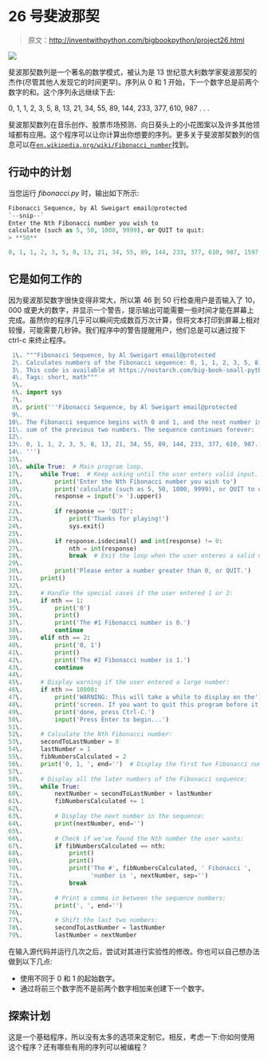# 26 号斐波那契

> 原文：<http://inventwithpython.com/bigbookpython/project26.html>

![](img/9d995d63aaead72cad01120081eb8f75.png)

斐波那契数列是一个著名的数学模式，被认为是 13 世纪意大利数学家斐波那契的杰作(尽管其他人发现它的时间更早)。序列从 0 和 1 开始，下一个数字总是前两个数字的和。这个序列永远继续下去:

0, 1, 1, 2, 3, 5, 8, 13, 21, 34, 55, 89, 144, 233, 377, 610, 987 . . .

斐波那契数列在音乐创作、股票市场预测、向日葵头上的小花图案以及许多其他领域都有应用。这个程序可以让你计算出你想要的序列。更多关于斐波那契数列的信息可以在[`en.wikipedia.org/wiki/Fibonacci_number`](https://en.wikipedia.org/wiki/Fibonacci_number)找到。

## 行动中的计划

当您运行 *fibonacci.py* 时，输出如下所示:

```py
Fibonacci Sequence, by Al Sweigart email@protected
`--snip--`
Enter the Nth Fibonacci number you wish to
calculate (such as 5, 50, 1000, 9999), or QUIT to quit:
> **50**

0, 1, 1, 2, 3, 5, 8, 13, 21, 34, 55, 89, 144, 233, 377, 610, 987, 1597, 2584, 4181, 6765, 10946, 17711, 28657, 46368, 75025, 121393, 196418, 317811, 514229, 832040, 1346269, 2178309, 3524578, 5702887, 9227465, 14930352, 24157817, 39088169, 63245986, 102334155, 165580141, 267914296, 433494437, 701408733, 1134903170, 1836311903, 2971215073, 4807526976, 7778742049
```

## 它是如何工作的

因为斐波那契数字很快变得非常大，所以第 46 到 50 行检查用户是否输入了 10，000 或更大的数字，并显示一个警告，提示输出可能需要一些时间才能在屏幕上完成。虽然你的程序几乎可以瞬间完成数百万次计算，但将文本打印到屏幕上相对较慢，可能需要几秒钟。我们程序中的警告提醒用户，他们总是可以通过按下 ctrl-c 来终止程序。

```py
 1\. """Fibonacci Sequence, by Al Sweigart email@protected
 2\. Calculates numbers of the Fibonacci sequence: 0, 1, 1, 2, 3, 5, 8, 13...
 3\. This code is available at https://nostarch.com/big-book-small-python-programming
 4\. Tags: short, math"""
 5\. 
 6\. import sys
 7\. 
 8\. print('''Fibonacci Sequence, by Al Sweigart email@protected
 9\. 
10\. The Fibonacci sequence begins with 0 and 1, and the next number is the
11\. sum of the previous two numbers. The sequence continues forever:
12\. 
13\. 0, 1, 1, 2, 3, 5, 8, 13, 21, 34, 55, 89, 144, 233, 377, 610, 987...
14\. ''')
15\. 
16\. while True:  # Main program loop.
17\.     while True:  # Keep asking until the user enters valid input.
18\.         print('Enter the Nth Fibonacci number you wish to')
19\.         print('calculate (such as 5, 50, 1000, 9999), or QUIT to quit:')
20\.         response = input('> ').upper()
21\. 
22\.         if response == 'QUIT':
23\.             print('Thanks for playing!')
24\.             sys.exit()
25\. 
26\.         if response.isdecimal() and int(response) != 0:
27\.             nth = int(response)
28\.             break  # Exit the loop when the user enteres a valid number.
29\. 
30\.         print('Please enter a number greater than 0, or QUIT.')
31\.     print()
32\. 
33\.     # Handle the special cases if the user entered 1 or 2:
34\.     if nth == 1:
35\.         print('0')
36\.         print()
37\.         print('The #1 Fibonacci number is 0.')
38\.         continue
39\.     elif nth == 2:
40\.         print('0, 1')
41\.         print()
42\.         print('The #2 Fibonacci number is 1.')
43\.         continue
44\. 
45\.     # Display warning if the user entered a large number:
46\.     if nth >= 10000:
47\.         print('WARNING: This will take a while to display on the')
48\.         print('screen. If you want to quit this program before it is')
49\.         print('done, press Ctrl-C.')
50\.         input('Press Enter to begin...')
51\. 
52\.     # Calculate the Nth Fibonacci number:
53\.     secondToLastNumber = 0
54\.     lastNumber = 1
55\.     fibNumbersCalculated = 2
56\.     print('0, 1, ', end='')  # Display the first two Fibonacci numbers.
57\. 
58\.     # Display all the later numbers of the Fibonacci sequence:
59\.     while True:
60\.         nextNumber = secondToLastNumber + lastNumber
61\.         fibNumbersCalculated += 1
62\. 
63\.         # Display the next number in the sequence:
64\.         print(nextNumber, end='')
65\. 
66\.         # Check if we've found the Nth number the user wants:
67\.         if fibNumbersCalculated == nth:
68\.             print()
69\.             print()
70\.             print('The #', fibNumbersCalculated, ' Fibonacci ',
71\.                   'number is ', nextNumber, sep='')
72\.             break
73\. 
74\.         # Print a comma in between the sequence numbers:
75\.         print(', ', end='')
76\. 
77\.         # Shift the last two numbers:
78\.         secondToLastNumber = lastNumber
79\.         lastNumber = nextNumber 
```

在输入源代码并运行几次之后，尝试对其进行实验性的修改。你也可以自己想办法做到以下几点:

*   使用不同于 0 和 1 的起始数字。
*   通过将前三个数字而不是前两个数字相加来创建下一个数字。

## 探索计划

这是一个基础程序，所以没有太多的选项来定制它。相反，考虑一下:你如何使用这个程序？还有哪些有用的序列可以被编程？